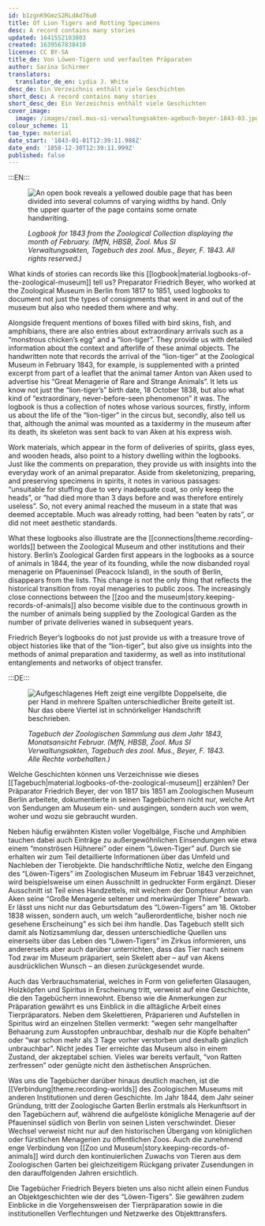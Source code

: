 ```yaml
---
id: b1zgnK9GmzS2RLdAd76u0
title: Of Lion Tigers and Rotting Specimens
desc: A record contains many stories
updated: 1641552183803
created: 1639567838410
license: CC BY-SA
title_de: Von Löwen-Tigern und verfaulten Präparaten
author: Sarina Schirmer
translators:
  translator_de_en: Lydia J. White
desc_de: Ein Verzeichnis enthält viele Geschichten
short_desc: A record contains many stories
short_desc_de: Ein Verzeichnis enthält viele Geschichten
cover_image:
  image: /images/zool.mus-si-verwaltungsakten-agebuch-beyer-1843-03.jpg
colour_scheme: 11
tao_type: material
date_start: '1843-01-01T12:39:11.988Z'
date_end: '1858-12-30T12:39:11.999Z'
published: false
---
```


:::EN:::

<figure>

![An open book reveals a yellowed double page that has been divided into several columns of varying widths by hand. Only the upper quarter of the page contains some ornate handwriting.](/images/mv/zool.mus-si-verwaltungsakten-agebuch-beyer-1843-03.jpg)

<figcaption>

_Logbook for 1843 from the Zoological Collection displaying the month of February. (MfN, HBSB, Zool. Mus SI Verwaltungsakten, Tagebuch des zool. Mus., Beyer, F. 1843. All rights reserved.)_

</figcaption>

</figure>

What kinds of stories can records like this [[logbook|material.logbooks-of-the-zoological-museum]] tell us? Preparator Friedrich Beyer, who worked at the Zoological Museum in Berlin from 1817 to 1851, used logbooks to document not just the types of consignments that went in and out of the museum but also who needed them where and why. 

Alongside frequent mentions of boxes filled with bird skins, fish, and amphibians, there are also entries about extraordinary arrivals such as a “monstrous chicken’s egg” and a “lion-tiger”. They provide us with detailed information about the context and afterlife of these animal objects. The handwritten note that records the arrival of the “lion-tiger” at the Zoological Museum in February 1843, for example, is supplemented with a printed excerpt from part of a leaflet that the animal tamer Anton van Aken used to advertise his “Great Menagerie of Rare and Strange Animals”. It lets us know not just the “lion-tiger’s” birth date, 18 October 1838, but also what kind of “extraordinary, never-before-seen phenomenon” it was. The logbook is thus a collection of notes whose various sources, firstly, inform us about the life of the “lion-tiger” in the circus but, secondly, also tell us that, although the animal was mounted as a taxidermy in the museum after its death, its skeleton was sent back to van Aken at his express wish.

Work materials, which appear in the form of deliveries of spirits, glass eyes, and wooden heads, also point to a history dwelling within the logbooks. Just like the comments on preparation, they provide us with insights into the everyday work of an animal preparator. Aside from skeletonizing, preparing, and preserving specimens in spirits, it notes in various passages: “unsuitable for stuffing due to very inadequate coat, so only keep the heads”, or “had died more than 3 days before and was therefore entirely useless”. So, not every animal reached the museum in a state that was deemed acceptable. Much was already rotting, had been “eaten by rats”, or did not meet aesthetic standards. 

What these logbooks also illustrate are the [[connections|theme.recording-worlds]] between the Zoological Museum and other institutions and their history. Berlin’s Zoological Garden first appears in the logbooks as a source of animals in 1844, the year of its founding, while the now disbanded royal menagerie on Pfaueninsel (Peacock Island), in the south of Berlin, disappears from the lists. This change is not the only thing that reflects the historical transition from royal menageries to public zoos. The increasingly close connections between the [[zoo and the museum|story.keeping-records-of-animals]] also become visible due to the continuous growth in the number of animals being supplied by the Zoological Garden as the number of private deliveries waned in subsequent years.

Friedrich Beyer’s logbooks do not just provide us with a treasure trove of object histories like that of the “lion-tiger”, but also give us insights into the methods of animal preparation and taxidermy, as well as into institutional entanglements and networks of object transfer.

:::DE:::

<figure>

![Aufgeschlagenes Heft zeigt eine vergilbte Doppelseite, die per Hand in mehrere Spalten unterschiedlicher Breite geteilt ist. Nur das obere Viertel ist in schnörkeliger Handschrift beschrieben.](/images/mv/zool.mus-si-verwaltungsakten-agebuch-beyer-1843-03.jpg)

<figcaption>

_Tagebuch der Zoologischen Sammlung aus dem Jahr 1843, Monatsansicht Februar. (MfN, HBSB, Zool. Mus SI Verwaltungsakten, Tagebuch des zool. Mus., Beyer, F. 1843. Alle Rechte vorbehalten.)_

</figcaption>

</figure>

Welche Geschichten können uns Verzeichnisse wie dieses [[Tagebuch|material.logbooks-of-the-zoological-museum]] erzählen? Der Präparator Friedrich Beyer, der von 1817 bis 1851 am Zoologischen Museum Berlin arbeitete, dokumentierte in seinen Tagebüchern nicht nur, welche Art von Sendungen am Museum ein- und ausgingen, sondern auch von wem, woher und wozu sie gebraucht wurden. 

Neben häufig erwähnten Kisten voller Vogelbälge, Fische und Amphibien tauchen dabei auch Einträge zu außergewöhnlichen Einsendungen wie etwa einem “monströsen Hühnerei” oder einem “Löwen-Tiger” auf. Durch sie erhalten wir zum Teil detaillierte Informationen über das Umfeld und Nachleben der Tierobjekte. Die handschriftliche Notiz, welche den Eingang des “Löwen-Tigers” im Zoologischen Museum im Februar 1843 verzeichnet, wird beispielsweise um einen Ausschnitt in gedruckter Form ergänzt. Dieser Ausschnitt ist Teil eines Handzettels, mit welchem der Dompteur Anton van Aken seine “Große Menagerie seltener und merkwürdiger Thiere” bewarb. Er lässt uns nicht nur das Geburtsdatum des “Löwen-Tigers” am 18. Oktober 1838 wissen, sondern auch, um welch “außerordentliche, bisher noch nie gesehene Erscheinung” es sich bei ihm handle. Das Tagebuch stellt sich damit als Notizsammlung dar, dessen unterschiedliche Quellen uns einerseits über das Leben des “Löwen-Tigers” im Zirkus informieren, uns andererseits aber auch darüber unterrichten, dass das Tier nach seinem Tod zwar im Museum präpariert, sein Skelett aber – auf van Akens ausdrücklichen Wunsch – an diesen zurückgesendet wurde.

Auch das Verbrauchsmaterial, welches in Form von gelieferten Glasaugen, Holzköpfen und Spiritus in Erscheinung tritt, verweist auf eine Geschichte, die den Tagebüchern innewohnt. Ebenso wie die Anmerkungen zur Präparation gewährt es uns Einblick in die alltägliche Arbeit eines Tierpräparators. Neben dem Skelettieren, Präparieren und Aufstellen in Spiritus wird an einzelnen Stellen vermerkt: “wegen sehr mangelhafter Behaarung zum Ausstopfen unbrauchbar, deshalb nur die Köpfe behalten” oder “war schon mehr als 3 Tage vorher verstorben und deshalb gänzlich unbrauchbar”. Nicht jedes Tier erreichte das Museum also in einem Zustand, der akzeptabel schien. Vieles war bereits verfault, “von Ratten zerfressen” oder genügte nicht den ästhetischen Ansprüchen. 

Was uns die Tagebücher darüber hinaus deutlich machen, ist die [[Verbindung|theme.recording-worlds]] des Zoologischen Museums mit anderen Institutionen und deren Geschichte. Im Jahr 1844, dem Jahr seiner Gründung, tritt der Zoologische Garten Berlin erstmals als Herkunftsort in den Tagebüchern auf, während die aufgelöste königliche Menagerie auf der Pfaueninsel südlich von Berlin von seinen Listen verschwindet. Dieser Wechsel verweist nicht nur auf den historischen Übergang von königlichen oder fürstlichen Menagerien zu öffentlichen Zoos. Auch die zunehmend enge Verbindung von [[Zoo und Museum|story.keeping-records-of-animals]] wird durch den kontinuierlichen Zuwachs von Tieren aus dem Zoologischen Garten bei gleichzeitigem Rückgang privater Zusendungen in den darauffolgenden Jahren ersichtlich.

Die Tagebücher Friedrich Beyers bieten uns also nicht allein einen Fundus an Objektgeschichten wie der des “Löwen-Tigers”. Sie gewähren zudem Einblicke in die Vorgehensweisen der Tierpräparation sowie in die institutionellen Verflechtungen und Netzwerke des Objekttransfers.
